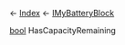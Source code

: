 ← [Index](Api-Index) ← [IMyBatteryBlock](Sandbox.ModAPI.Ingame.IMyBatteryBlock)

[bool](System.Boolean) HasCapacityRemaining

